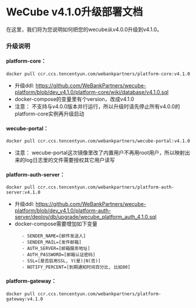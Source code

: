 # WeCube v4.1.0升级部署文档

在这里，我们将为您说明如何把您的wecube从v4.0.0升级到v4.1.0。

### 升级说明

#### platform-core：   
```
docker pull ccr.ccs.tencentyun.com/webankpartners/platform-core:v4.1.0
```
- 升级ddl: https://github.com/WeBankPartners/wecube-platform/blob/dev_v4.1.0/platform-core/wiki/database/v4.1.0.sql
- docker-compose的变量里有个version，改成v4.1.0
- 注意： 不支持与v4.0.0版本并行运行，所以升级时请先停止所有v4.0.0的platform-core实例再升级启动

#### wecube-portal：
```
docker pull ccr.ccs.tencentyun.com/webankpartners/wecube-portal:v4.1.0
```
- 注意： wecube-portal这次镜像里改了内置用户不再用root用户，所以映射出来的log日志里的文件需要授权其它用户读写

#### platform-auth-server：
```
docker pull ccr.ccs.tencentyun.com/webankpartners/platform-auth-server:v4.1.0
```
- 升级ddl: https://github.com/WeBankPartners/wecube-platform/blob/dev_v4.1.0/platform-auth-server/deploy/db/upgrade/wecube_platform_auth_4.1.0.sql
- docker-compose需要增加如下变量
```
      - SENDER_NAME=[邮件发送人]
      - SENDER_MAIL=[发件邮箱]
      - AUTH_SERVER=[邮箱服务地址]
      - AUTH_PASSWORD=[邮箱认证密码]
      - SSL=[是否启用SSL, Y(是)|N(否)]
      - NOTIFY_PERCENT=[到期通知时间百分比, 比如80]
```

#### platform-gateway：
```
docker pull ccr.ccs.tencentyun.com/webankpartners/platform-gateway:v4.1.0
```

